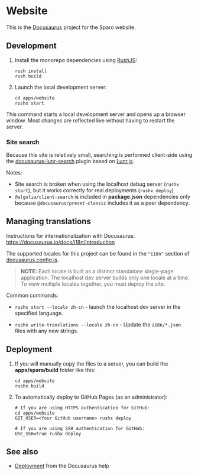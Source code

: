 # Website

This is the [Docusaurus](https://docusaurus.io/) project for the Sparo website.

## Development

1. Install the monorepo dependencies using [RushJS](https://rushjs.io/):

   ```shell
   rush install
   rush build
   ```

2. Launch the local development server:

   ```shell
   cd apps/website
   rushx start
   ```

This command starts a local development server and opens up a browser window. Most changes are reflected live without having to restart the server.

### Site search

Because this site is relatively small, searching is performed client-side using the [docusaurus-lunr-search](https://www.npmjs.com/package/docusaurus-lunr-search) plugin based on [Lunr.js](https://lunrjs.com/).

Notes:
- Site search is broken when using the localhost debug server (`rushx start`), but it works correctly for real deployments (`rushx deploy`)
- `@algolia/client-search` is included in **package.json** dependencies only because `@docusaurus/preset-classic` includes it as a peer dependency.


## Managing translations

Instructions for internationalization with Docusaurus: https://docusaurus.io/docs/i18n/introduction

The supported locales for this project can be found in the `"i18n"` section of
[docusaurus.config.js](./docusaurus.config.js).

> **NOTE:** Each locale is built as a distinct standalone single-page application. The localhost
> dev server builds only one locale at a time. To view multiple locales together, you must deploy
> the site.

Common commands:

- `rushx start --locale zh-cn` - launch the localhost dev server in the specified language.

- `rushx write-translations --locale zh-cn` - Update the `i18n/*.json` files with any new strings.


## Deployment

1. If you will manually copy the files to a server, you can build the **apps/sparo/build** folder like this:

   ```shell
   cd apps/website
   rushx build
   ```

2. To automatically deploy to GitHub Pages (as an administrator):

   ```shell
   # If you are using HTTPS authentication for GitHub:
   cd apps/website
   GIT_USER=<Your GitHub username> rushx deploy
   ```

   ```
   # If you are using SSH authentication for GitHub:
   USE_SSH=true rushx deploy
   ```

## See also

- [Deployment](https://docusaurus.io/docs/deployment) from the Docusaurus help

